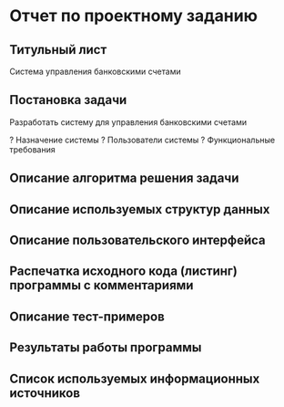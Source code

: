 # Отчет по проектному заданию

## Титульный лист

Система управления банковскими счетами

## Постановка задачи

Разработать систему для управления банковскими счетами

? Назначение системы
? Пользователи системы
? Функциональные требования


## Описание алгоритма решения задачи

## Описание используемых структур данных

## Описание пользовательского интерфейса

## Распечатка исходного кода (листинг) программы с комментариями

## Описание тест-примеров

## Результаты работы программы

## Cписок используемых информационных источников





